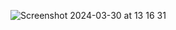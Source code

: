 ![Screenshot 2024-03-30 at 13 16 31](https://github.com/koray7/DadJokes--I-had-to-make-it-/assets/92408864/4593688d-85aa-48e2-bffa-1049c0349bed)
